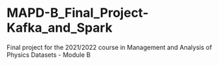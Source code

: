 # MAPD-B_Final_Project-Kafka_and_Spark
Final project for the 2021/2022 course in Management and Analysis of Physics Datasets - Module B
